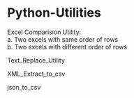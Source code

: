 # Python-Utilities

Excel Comparision Utility: <br>
  a. Two excels with same order of rows <br>
  b. Two excels with different order of rows <br>

Text_Replace_Utility

XML_Extract_to_csv

json_to_csv
